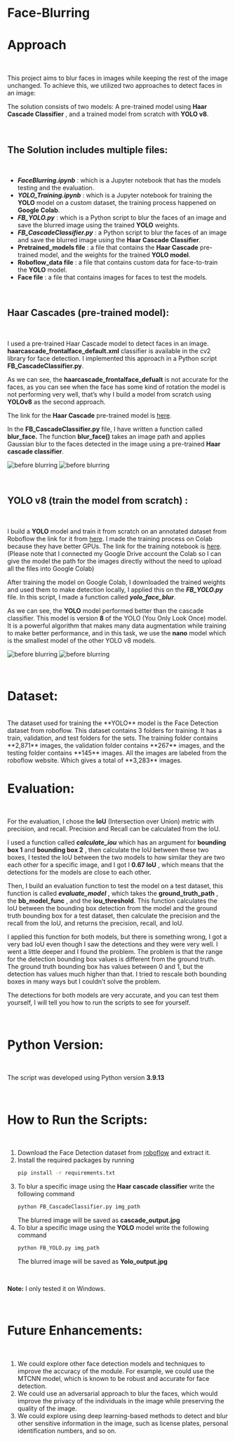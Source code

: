 # Face-Blurring

# Approach

<br>

This project aims to blur faces in images while keeping the rest of the image unchanged. To achieve this,
we utilized two approaches to detect faces in an image:

The solution consists of two models: A pre-trained model using **Haar Cascade Classifier** , and a trained
model from scratch with **YOLO v8**.

<br>

## The Solution includes multiple files:
<br>

- **_FaceBlurring.ipynb_** : which is a Jupyter notebook that has the models testing and the evaluation.
- **_YOLO_Training.ipynb_** : which is a Jupyter notebook for training the **YOLO** model on a custom
    dataset, the training process happened on **Google Colab**.
- **_FB_YOLO.py_** : which is a Python script to blur the faces of an image and save the blurred image
    using the trained **YOLO** weights.
- **_FB_CascadeClassifier.py_** : a Python script to blur the faces of an image and save the blurred
    image using the **Haar Cascade Classifier**.
- **Pretrained_models file** : a file that contains the **Haar Cascade** pre-trained model, and the
    weights for the trained **YOLO model**.
- **Roboflow_data file** : a file that contains custom data for face-to-train the **YOLO** model.
- **Face file** : a file that contains images for faces to test the models.


<br>

## Haar Cascades (pre-trained model):
<br>

I used a pre-trained Haar Cascade model to detect faces in an image.
**haarcascade_frontalface_default.xml** classifier is available in the cv2 library for face detection. I
implemented this approach in a Python script **FB_CascadeClassifier.py**.

As we can see, the **haarcascade_frontalface_defualt** is not accurate for the faces, as you can see when
the face has some kind of rotation the model is not performing very well, that’s why I build a model from
scratch using **YOLOv8** as the second approach.

The link for the **Haar Cascade** pre-trained model is [here](https://github.com/kipr/opencv/blob/master/data/haarcascades/haarcascade_frontalface_default.xml).

In the **FB_CascadeClassifier.py** file, I have written a function called **blur_face.**
The function **blur_face()** takes an image path and applies Gaussian blur to the faces detected in the
image using a pre-trained **Haar cascade classifier**.


![before blurring](https://github.com/baselhusam/ProgressSoft-Assignment/blob/main/images/Picture2.jpg)
![before blurring](https://github.com/baselhusam/ProgressSoft-Assignment/blob/main/images/Picture4.jpg)


<br>

## YOLO v8 (train the model from scratch) :

<br>

I build a **YOLO** model and train it from scratch on an annotated dataset from Roboflow the link for it from
[here](https://universe.roboflow.com/mohamed-traore-2ekkp/face-detection-mik1i). I made the training process on Colab because they have better GPUs. The link for the training
notebook is [here](https://colab.research.google.com/drive/1MUexEIOhBloFzM0VO8XE1ovz4vgKiHI_?usp=sharing). (Please note that I connected my Google Drive account the Colab so I can give the
model the path for the images directly without the need to upload all the files into Google Colab)

After training the model on Google Colab, I downloaded the trained weights and used them to make
detection locally, I applied this on the **_FB_YOLO.py_** file. In this script, I made a function called
**_yolo_face_blur_**.

As we can see, the **YOLO** model performed better than the cascade classifier. This model is version **8** of
the YOLO (You Only Look Once) model. It is a powerful algorithm that makes many data augmentation
while training to make better performance, and in this task, we use the **nano** model which is the smallest
model of the other YOLO v8 models.

![before blurring](https://github.com/baselhusam/ProgressSoft-Assignment/blob/main/images/Picture5.jpg)
![before blurring](https://github.com/baselhusam/ProgressSoft-Assignment/blob/main/images/Picture6.jpg)


<br>

# Dataset:

<br>
The dataset used for training the **YOLO** model is the Face Detection dataset from roboflow. This dataset
contains 3 folders for training. It has a train, validation, and test folders for the sets. The training folder
contains **2,871** images, the validation folder contains **267** images, and the testing folder contains **145**
images. All the images are labeled from the roboflow website. Which gives a total of **3,283** images.

<br>

# Evaluation:

<br>

For the evaluation, I chose the **IoU** (Intersection over Union) metric with precision, and recall. Precision
and Recall can be calculated from the IoU.

I used a function called **_calculate_iou_** which has an argument for **bounding box 1** and **bounding box 2** ,
then calculate the IoU between these two boxes, I tested the IoU between the two models to how
similar they are two each other for a specific image, and I got I **0.67 IoU** , which means that the
detections for the models are close to each other.

Then, I build an evaluation function to test the model on a test dataset, this function is called
**_evaluate_model_** , which takes the **ground_truth_path** , the **bb_model_func** , and the **iou_threshold**.
This function calculates the IoU between the bounding box detection from the model and the ground
truth bounding box for a test dataset, then calculate the precision and the recall from the IoU, and
returns the precision, recall, and IoU.

I applied this function for both models, but there is something wrong, I got a very bad IoU even though I
saw the detections and they were very well. I went a little deeper and I found the problem. The problem
is that the range for the detection bounding box values is different from the ground truth. The ground
truth bounding box has values between 0 and 1, but the detection has values much higher than that. I
tried to rescale both bounding boxes in many ways but I couldn’t solve the problem.

The detections for both models are very accurate, and you can test them yourself, I will tell you how to
run the scripts to see for yourself.

<br>

# Python Version:

<br>

The script was developed using Python version **3.9.13**

<br>

# How to Run the Scripts:

<br>

1. Download the Face Detection dataset from [roboflow](https://universe.roboflow.com/mohamed-traore-2ekkp/face-detection-mik1i) and extract it.
2. Install the required packages by running  
    ```bash 
    pip install -r requirements.txt 
    ```
4. To blur a specific image using the **Haar cascade classifier** write the following command
    ```bash
    python FB_CascadeClassifier.py img_path
    ```
    The blurred image will be saved as **cascade_output.jpg**
4. To blur a specific image using the **YOLO** model write the following command
    ```bash
    python FB_YOLO.py img_path
    ```
    The blurred image will be saved as **Yolo_output.jpg**

<br>

**Note:** I only tested it on Windows.

<br> 

# Future Enhancements:

<br>

1. We could explore other face detection models and techniques to improve the accuracy of the
    module. For example, we could use the MTCNN model, which is known to be robust and
    accurate for face detection.
2. We could use an adversarial approach to blur the faces, which would improve the privacy of the
    individuals in the image while preserving the quality of the image.
3. We could explore using deep learning-based methods to detect and blur other sensitive
    information in the image, such as license plates, personal identification numbers, and so on.


